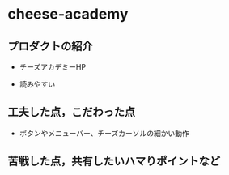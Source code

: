 # cheese-academy

## プロダクトの紹介

- チーズアカデミーHP

- 読みやすい

## 工夫した点，こだわった点

- ボタンやメニューバー、チーズカーソルの細かい動作


## 苦戦した点，共有したいハマりポイントなど

